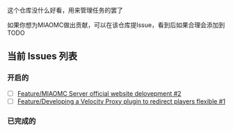 这个仓库没什么好看，用来管理任务的罢了

如果你想为MIAOMC做出贡献，可以在该仓库提Issue，看到后如果合理会添加到 TODO

## 当前 Issues 列表

### 开启的

<!-- issues-start -->

- [ ] [Feature/MIAOMC Server official website delovepment #2](https://github.com/MIAOMC-Server/Projects/issues/2)
- [ ] [Feature/Developing a Velocity Proxy plugin to redirect players flexible #1](https://github.com/MIAOMC-Server/Projects/issues/1)

<!-- issues-end -->


### 已完成的

<!-- issues-done-start -->



<!-- issues-done-end -->

